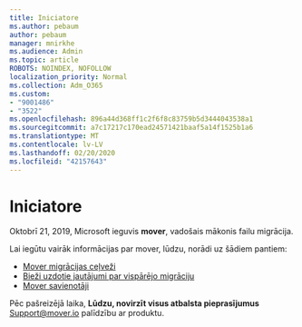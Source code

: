 ```yaml
---
title: Iniciatore
ms.author: pebaum
author: pebaum
manager: mnirkhe
ms.audience: Admin
ms.topic: article
ROBOTS: NOINDEX, NOFOLLOW
localization_priority: Normal
ms.collection: Adm_O365
ms.custom:
- "9001486"
- "3522"
ms.openlocfilehash: 896a44d368ff1c2f6f8c83759b5d3444043538a1
ms.sourcegitcommit: a7c17217c170ead24571421baaf5a14f1525b1a6
ms.translationtype: MT
ms.contentlocale: lv-LV
ms.lasthandoff: 02/20/2020
ms.locfileid: "42157643"
---
```

# <a name="mover"></a>Iniciatore

Oktobrī 21, 2019, Microsoft ieguvis **mover**, vadošais mākonis failu migrācija.

Lai iegūtu vairāk informācijas par mover, lūdzu, norādi uz šādiem pantiem:

- [Mover migrācijas ceļveži](https://mover.io/guides/)
- [Bieži uzdotie jautājumi par vispārējo migrāciju](https://mover.io/guides/general/)
- [Mover savienotāji](https://mover.io/connectors/)

Pēc pašreizējā laika, **Lūdzu, novirzīt visus atbalsta pieprasījumus** [Support@mover.io](mailto:support@mover.io) palīdzību ar produktu. 

 